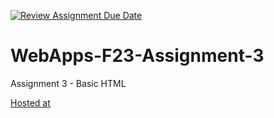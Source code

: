 [![Review Assignment Due Date](https://classroom.github.com/assets/deadline-readme-button-24ddc0f5d75046c5622901739e7c5dd533143b0c8e959d652212380cedb1ea36.svg)](https://classroom.github.com/a/q2-Q7VCy)
# WebApps-F23-Assignment-3
Assignment 3 - Basic HTML



[Hosted at](https://44-563-webapps-f23.github.io/44563-webapps-f23-assignment3-lakshmipriya222/)
